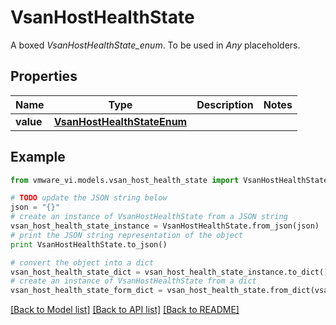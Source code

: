 # VsanHostHealthState

A boxed *VsanHostHealthState_enum*. To be used in *Any* placeholders. 

## Properties
Name | Type | Description | Notes
------------ | ------------- | ------------- | -------------
**value** | [**VsanHostHealthStateEnum**](VsanHostHealthStateEnum.md) |  | 

## Example

```python
from vmware_vi.models.vsan_host_health_state import VsanHostHealthState

# TODO update the JSON string below
json = "{}"
# create an instance of VsanHostHealthState from a JSON string
vsan_host_health_state_instance = VsanHostHealthState.from_json(json)
# print the JSON string representation of the object
print VsanHostHealthState.to_json()

# convert the object into a dict
vsan_host_health_state_dict = vsan_host_health_state_instance.to_dict()
# create an instance of VsanHostHealthState from a dict
vsan_host_health_state_form_dict = vsan_host_health_state.from_dict(vsan_host_health_state_dict)
```
[[Back to Model list]](../README.md#documentation-for-models) [[Back to API list]](../README.md#documentation-for-api-endpoints) [[Back to README]](../README.md)


